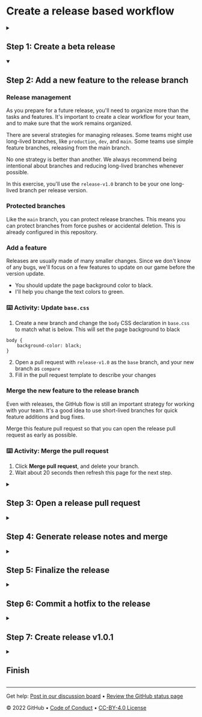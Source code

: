 
<!--
    The step and endstep markers will cause this 
    introduction content to be hidden once the 
    repository is created off the template
-->

# Create a release based workflow

<!--step0
Create a release based workflow that is built on the foundations of the [GitHub flow](https://guides.github.com/introduction/flow/). When your team uses a release-based workflow, GitHub makes it easy to collaborate with deployable iterations of your project that you can package and make available for a wider audience to download and use.

GitHub releases allow your team to package and provide software to your users based on a specific point in the history of your project.

- **Who is this for**: Developers, DevOps Engineers, IT Operations, managers, and teams.
- **What you'll learn**: How to follow a release-based workflow.
- **What you'll build**: You will create tags, releases, and release notes.
- **Prerequisites**: If you need to learn about branches, commits, and pull requests, take [Introduction to GitHub](https://github.com/skills/introduction-to-github) first.
- **How long**: This course is 7 steps long and takes less than 1 hour to complete.

## How to start this course

1. Above these instructions, right-click **Use this template** and open the link in a new tab.
   ![Use this template](https://user-images.githubusercontent.com/1221423/169618716-fb17528d-f332-4fc5-a11a-eaa23562665e.png)
2. In the new tab, follow the prompts to create a new repository.
   - For owner, choose your personal account or an organization to host the repository.
   - We recommend creating a public repository-private repositories will [use Actions minutes](https://docs.github.com/en/billing/managing-billing-for-github-actions/about-billing-for-github-actions).
   ![Create a new repository](https://user-images.githubusercontent.com/1221423/169618722-406dc508-add4-4074-83f0-c7a7ad87f6f3.png)
3. After your new repository is created, wait about 20 seconds, then refresh the page. Follow the step-by-step instructions in the new repository's README.
endstep0-->

<!--Step 1-->
<details id=1 >
<summary><h2>Step 1: Create a beta release</h2></summary>

### The GitHub flow

The [GitHub flow](https://guides.github.com/introduction/flow/) is a lightweight, branch-based workflow for projects with regular deployments.

![github-flow](https://user-images.githubusercontent.com/6351798/48032310-63842400-e114-11e8-8db0-06dc0504dcb5.png)

Some projects may deploy more often, with continuous deployment. There might be a "release" every time there's a new commit on main.

But, some projects rely on a different structure for versions and releases.

### Versions

Versions are different iterations of updated software like operating systems, apps, or dependencies. Common examples are "Windows 8.1" to "Windows 10", or "macOS High Sierra" to "macOS Mojave".

Developers update code and then run tests on the project for bugs. During that time, the developers might set up certain securities to protect from new code or bugs. Then, the tested code is ready for production. Teams version the code and release it for installation by end users.

### :keyboard: Activity: Create a release for the current codebase
In this step, you will create a release for this repository on GitHub.

GitHub Releases point to a specific commit. Releases can include release notes in Markdown files, and attached binaries.

Before using a release based workflow for a larger release, let's create a tag and a release.

1. Open a new browser tab, and work on the steps in your second tab while you read the instructions in this tab.
1. Go to the **Releases** page for this repository.
    - You can click the **Code** tab at the top of your repository. Then, find the navigation bar below the repository description, and click **0 releases**.
1. Click **Create a new release**
1. In the field for _Tag version_, specify a number. In this case, use **v0.9**. Keep the _Target_ as **main**
1. Give the release a title, like "First beta release". If you'd like, you could also give the release a short description
1. Select the checkbox next to **This is a pre-release**, since it is representing a beta version
1. Click **Publish release**
1. Wait about 20 seconds then refresh this page for the next step

</details>

<!--Step 2-->
<details id=2 open>
<summary><h2>Step 2: Add a new feature to the release branch</h2></summary>

### Release management

As you prepare for a future release, you'll need to organize more than the tasks and features. It's important to create a clear workflow for your team, and to make sure that the work remains organized.

There are several strategies for managing releases. Some teams might use long-lived branches, like `production`, `dev`, and `main`. Some teams use simple feature branches, releasing from the main branch.

No one strategy is better than another. We always recommend being intentional about branches and reducing long-lived branches whenever possible.

In this exercise, you'll use the `release-v1.0` branch to be your one long-lived branch per release version.

### Protected branches

Like the `main` branch, you can protect release branches. This means you can protect branches from force pushes or accidental deletion. This is already configured in this repository.

### Add a feature

Releases are usually made of many smaller changes. Since we don't know of any bugs, we'll focus on a few features to update on our game before the version update.

- You should update the page background color to black.
- I'll help you change the text colors to green.

### :keyboard: Activity: Update `base.css`

1. Create a new branch and change the `body` CSS declaration in `base.css` to match what is below. This will set the page background to black
```
body {
    background-color: black;
}
```
2. Open a pull request with `release-v1.0` as the `base` branch, and your new branch as `compare`
3. Fill in the pull request template to describe your changes

### Merge the new feature to the release branch
Even with releases, the GitHub flow is still an important strategy for working with your team. It's a good idea to use short-lived branches for quick feature additions and bug fixes.

Merge this feature pull request so that you can open the release pull request as early as possible.

### :keyboard: Activity: Merge the pull request

1. Click **Merge pull request**, and delete your branch.
1. Wait about 20 seconds then refresh this page for the next step.

</details>

<!--Step 3-->
<details id=3>
<summary><h2>Step 3: Open a release pull request</h2></summary>

### Release branches and `main`

You should open a pull request between your release branch and main as early as possible. It might be open for a long time, and that's okay.

In general, the pull request description can include:
- A [reference to an issue](https://docs.github.com/en/articles/basic-writing-and-formatting-syntax/#mentioning-people-and-teams) that the pull request addresses.
- A description of the changes proposed in the pull request.
- [@mentions](https://docs.github.com/en/articles/basic-writing-and-formatting-syntax/#mentioning-people-and-teams) of the person or team responsible for reviewing proposed changes.

To expedite the creation of this pull request, I've added a pull request template to the repository. When you create a pull request, default text will automatically be displayed. This should help you identify and fill out all the necessary information. If you don't want to use the template content, just remove the text from the pull request and repace it with your pull request message.

### :keyboard: Activity: Open a release pull request
Let's make a new pull request comparing the `release-v1.0` branch to the `main` branch.

1. Open a new browser tab, and work on the steps in your second tab while you read the instructions in this tab
1. Open a **new pull request** with `base: main` and `compare: release-v1.0`
1. Ensure the title of your pull request is **Release v1.0**
1. Include a detailed pull request body, an example is below
    ```
    ## Description: 
    - Changed page background color to black.
    - Changed game text color to green.
    ```
1. Wait about 20 seconds then refresh this page for the next step

</details>

<!--Step 4-->
<details id=4>
<summary><h2>Step 4: Generate release notes and merge</h2></summary>

### Automatically generated release notes
[Automatically generated release notes](https://docs.github.com/en/repositories/releasing-projects-on-github/automatically-generated-release-notes) provide an automated alternative to manually writing release notes for your GitHub releases. With automatically generated release notes, you can quickly generate an overview of the contents of a release. Automatically generated release notes include a list of merged pull requests, a list of contributors to the release, and a link to a full changelog. You can also customize your release notes once they are generated.

### :keyboard: Activity: Generate release notes

1. In a separate tab, go to the **Releases** page for this repository.
    - _Tip: To reach this page, click the **Code** tab at the top of your repository. Then, find the navigation bar below the repository description, and click the **Releases** heading link_
1. Click the **Draft a new release** button
1. In the field for _Tag version_, specify `v1.0.0`
1. To the right of the tag dropdown, click the _Target_ dropddown and select the `release-v1.0` branch
    - _Tip: This is temporary in order to generate release notes based on the changes in this branch_
1. To the top right of the description text box, click **Generate release notes**
1. Review the release notes in the text box and customize the content if desired
1. Set the _Target_ branch back to the `main`, as this is the branch you want to create your tag on once the release branch is merged
1. Click **Save draft**

You can now [merge](https://docs.github.com/en/get-started/quickstart/github-glossary#merge) your pull request!

### :keyboard: Activity: Merge into main

1. In a separate tab, go to the **Pull requests** page for this repository.
1. Open your **Release v1.0** pull request
1. Click **Merge pull request**.
1. Wait about 20 seconds then refresh this page for the next step.

</details>

<!--Step 5-->
<details id=5>
<summary><h2>Step 5: Finalize the release</h2></summary>

### Finalizing releases

It's important to be aware of the information what will be visible in that release. In the pre-release, the version and commit messages are visible.

![image](https://user-images.githubusercontent.com/13326548/47883578-bdba7780-ddea-11e8-84b8-563e12f02ca6.png)

### Semantic versioning

Semantic versioning is a formal convention for specifying compatibility. It uses a three-part version number: **major version**; **minor version**; and **patch**.  Version numbers convey meaning about the underlying code and what has been modified. For example, versioning could be handled as follows:

| Code status  | Stage  | Rule  | Example version  |
|---|---|---|---|
| First release  | New product  | Start with 1.0.0  | 1.0.0  |
| Backward compatible fix  | Patch release  | Increment the third digit  | 1.0.1  |
| Backward compatible new feature  | Minor release  | Increment the middle digit and reset the last digit to zero  | 1.1.0  |
| Breaking updates | Major release | Increment the first digit and reset the middle and last digits to zero | 2.0.0 |

Check out this article on [Semantic versioning](https://semver.org/) to learn more.

### Finalize the release

Now let's change our recently automated release from _draft_ to _latest release_.

### :keyboard: Activity: Finalize release

1. In a separate tab, go to the **Releases** page for this repository
    - To reach this page, click the **Code** tab at the top of your repository. Then, find the navigation bar below the repository description, and click the **Releases** heading link
1. Click the **Edit** button next to your draft release
1. Click the **Draft a new release** button
1. Ensure the _Target_ branch is set to `main`
1. Click **Publish release**
1. Wait about 20 seconds then refresh this page for the next step

</details>

<!--Step 6-->
<details id=6>
<summary><h2>Step 6: Commit a hotfix to the release</h2></summary>

Notice that I didn't delete the branch? That's intentional.

Sometimes mistakes can happen with releases, and we'll want to be able to correct them on the same branch.

Now that your release is finalized, we have a confession to make. Somewhere in our recent update, I made a mistake and introduced a bug. Instead of changing the text colors to green, we changed the whole game background.

_Tip: Sometimes GitHub Pages takes a few minutes to update. Your page might not immediately show the recent updates you've made._

![image](https://user-images.githubusercontent.com/13326548/48045461-487dd800-e145-11e8-843c-b91a82213eb8.png)

"Hotfixes", or a quick fix to address a bug in software, are a normal part of development. Oftentimes you'll see application updates whose only description is "bug fixes".

When bugs come up after you release a version, you'll need to address them.

We've already created this branch and pull request. The suggested change will be merged into the main branch. Later we will `cherry-pick` the hotfix commits into the release branch.

Submit a hotfix by approving and merging the pull request.

### :keyboard: Activity: Merge the hotfix
1. In a separate tab, go to the **Pull requests** page and view the open pull request
1. Review the changes and approve the pull request
1. Click **Merge pull request**
1. Wait about 20 seconds then refresh this page for the next step

</details>

<!--Step 7-->
<details id=7>
<summary><h2>Step 7: Create release v1.0.1</h2></summary>

### A final release

You updated the source code, but users can't readily access your most recent changes. Prepare a new release, and distribute that release to the necessary channels.

### Create release v1.0.1

With descriptive pull requests and auto generated release notes, you don't have to spend a lot of time working on your release draft. Follow the steps below to create your new release, generate the release notes, and publish.

### :keyboard: Activity: Complete release

1. In a separate tab, go to to the **Releases** page for this repository
    - _Tip: To reach this page, click the **Code** tab at the top of your repository. Then, find the navigation bar below the repository description, and click the **Releases** heading link_
1. Click the **Draft a new release** button
1. Set the _Target_ branch to `main`
    - _Tip: Practice your semantic version syntax. What should the tag and title for this release be?_
1. To the top right of the description text box, click **Generate release notes**
1. Review the release notes in the text box and customize the content if desired
1. Click **Publish release**
1. Wait about 20 seconds then refresh this page for the next step

</details>

<details id=x>
<summary><h2>Finish</h2></summary>

### Congratulations friend, you've completed this course!

Here's a recap of all the tasks you've accomplished in your repository:

- Create a beta release.
- Add a new feature to the release branche.
- Open a release pull request
- Automate release notes.
- Merge and finalize the release branch.
- Commit a hotfix to the release.
- Create release v1.0.1.

### What's next?

- [We'd love to hear what you thought of this course](TBD-feedback-link).
- [Take another GitHub Skills course](https://github.com/skills).
- [Read the GitHub Getting Started docs](https://docs.github.com/en/get-started).
- To find projects to contribute to, check out [GitHub Explore](https://github.com/explore).

</details>

---

Get help: [Post in our discussion board](https://github.com/skills/.github/discussions) • [Review the GitHub status page](https://www.githubstatus.com/)

© 2022 GitHub • [Code of Conduct](https://www.contributor-covenant.org/version/2/1/code_of_conduct/code_of_conduct.md) • [CC-BY-4.0 License](https://creativecommons.org/licenses/by/4.0/legalcode)
